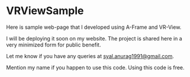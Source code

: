 # VRViewSample
Here is sample web-page that I developed using A-Frame and VR-View.

I will be deploying it soon on my website. The project is shared here in a very minimized form for public benefit.

Let me know if you have any queries at syal.anurag1991@gmail.com.

Mention my name if you happen to use this code. Using this code is free.

